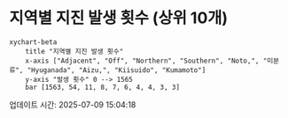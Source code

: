# 지역별 지진 발생 횟수 (상위 10개)

```mermaid
xychart-beta
    title "지역별 지진 발생 횟수"
    x-axis ["Adjacent", "Off", "Northern", "Southern", "Noto,", "미분류", "Hyuganada", "Aizu,", "Kiisuido", "Kumamoto"]
    y-axis "발생 횟수" 0 --> 1565
    bar [1563, 54, 11, 8, 7, 6, 4, 4, 3, 3]
```

업데이트 시간: 2025-07-09 15:04:18
